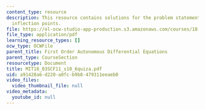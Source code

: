 ```yaml
---
content_type: resource
description: This resource contains solutions for the problem statement related to
  inflection points.
file: https://ol-ocw-studio-app-production.s3.amazonaws.com/courses/18-03sc-differential-equations-fall-2011/a91428a6d220a0fcb9b8479311eeaeb0_MIT18_03SCF11_s10_6quiza.pdf
file_type: application/pdf
learning_resource_types: []
ocw_type: OCWFile
parent_title: First Order Autonomous Differential Equations
parent_type: CourseSection
resourcetype: Document
title: MIT18_03SCF11_s10_6quiza.pdf
uid: a91428a6-d220-a0fc-b9b8-479311eeaeb0
video_files:
  video_thumbnail_file: null
video_metadata:
  youtube_id: null
---
```

